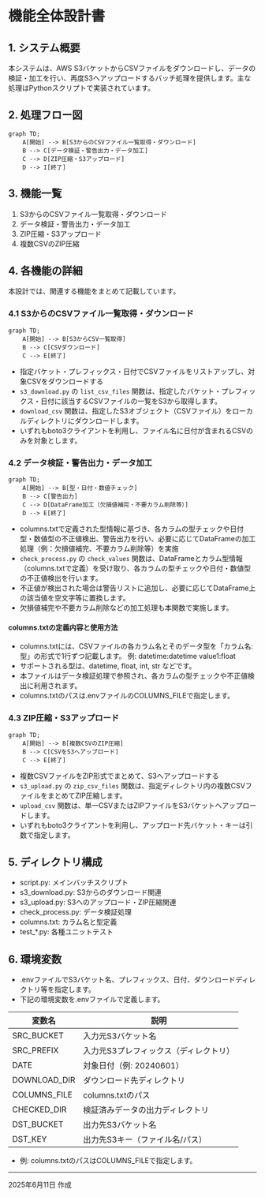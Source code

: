 # 機能全体設計書

## 1. システム概要
本システムは、AWS S3バケットからCSVファイルをダウンロードし、データの検証・加工を行い、再度S3へアップロードするバッチ処理を提供します。主な処理はPythonスクリプトで実装されています。

## 2. 処理フロー図

```mermaid
graph TD;
    A[開始] --> B[S3からのCSVファイル一覧取得・ダウンロード]
    B --> C[データ検証・警告出力・データ加工]
    C --> D[ZIP圧縮・S3アップロード]
    D --> I[終了]
```

## 3. 機能一覧
1. S3からのCSVファイル一覧取得・ダウンロード
2. データ検証・警告出力・データ加工
3. ZIP圧縮・S3アップロード
4. 複数CSVのZIP圧縮

## 4. 各機能の詳細

本設計では、関連する機能をまとめて記載しています。

### 4.1 S3からのCSVファイル一覧取得・ダウンロード
```mermaid
graph TD;
    A[開始] --> B[S3からCSV一覧取得]
    B --> C[CSVダウンロード]
    C --> E[終了]
```
- 指定バケット・プレフィックス・日付でCSVファイルをリストアップし、対象CSVをダウンロードする
- `s3_download.py` の `list_csv_files` 関数は、指定したバケット・プレフィックス・日付に該当するCSVファイルの一覧をS3から取得します。
- `download_csv` 関数は、指定したS3オブジェクト（CSVファイル）をローカルディレクトリにダウンロードします。
- いずれもboto3クライアントを利用し、ファイル名に日付が含まれるCSVのみを対象とします。

### 4.2 データ検証・警告出力・データ加工
```mermaid
graph TD;
    A[開始] --> B[型・日付・数値チェック]
    B --> C[警告出力]
    C --> D[DataFrame加工（欠損値補完・不要カラム削除等）]
    D --> E[終了]
```
- columns.txtで定義された型情報に基づき、各カラムの型チェックや日付型・数値型の不正値検出、警告出力を行い、必要に応じてDataFrameの加工処理（例：欠損値補完、不要カラム削除等）を実施
- `check_process.py` の `check_values` 関数は、DataFrameとカラム型情報（columns.txtで定義）を受け取り、各カラムの型チェックや日付・数値型の不正値検出を行います。
- 不正値が検出された場合は警告リストに追加し、必要に応じてDataFrame上の該当値を空文字等に置換します。
- 欠損値補完や不要カラム削除などの加工処理も本関数で実施します。

#### columns.txtの定義内容と使用方法
- columns.txtには、CSVファイルの各カラム名とそのデータ型を「カラム名:型」の形式で1行ずつ記載します。
  例:
    datetime:datetime
    value1:float
- サポートされる型は、datetime, float, int, str などです。
- 本ファイルはデータ検証処理で参照され、各カラムの型チェックや不正値検出に利用されます。
- columns.txtのパスは.envファイルのCOLUMNS_FILEで指定します。

### 4.3 ZIP圧縮・S3アップロード
```mermaid
graph TD;
    A[開始] --> B[複数CSVのZIP圧縮]
    B --> C[CSVをS3へアップロード]
    C --> E[終了]
```
- 複数CSVファイルをZIP形式でまとめて、S3へアップロードする
- `s3_upload.py` の `zip_csv_files` 関数は、指定ディレクトリ内の複数CSVファイルをまとめてZIP圧縮します。
- `upload_csv` 関数は、単一CSVまたはZIPファイルをS3バケットへアップロードします。
- いずれもboto3クライアントを利用し、アップロード先バケット・キーは引数で指定します。

## 5. ディレクトリ構成
- script.py: メインバッチスクリプト
- s3_download.py: S3からのダウンロード関連
- s3_upload.py: S3へのアップロード・ZIP圧縮関連
- check_process.py: データ検証処理
- columns.txt: カラム名と型定義
- test_*.py: 各種ユニットテスト

## 6. 環境変数
- .envファイルでS3バケット名、プレフィックス、日付、ダウンロードディレクトリ等を指定します。
- 下記の環境変数を.envファイルで定義します。

| 変数名         | 説明                                 |
|----------------|--------------------------------------|
| SRC_BUCKET     | 入力元S3バケット名                   |
| SRC_PREFIX     | 入力元S3プレフィックス（ディレクトリ）|
| DATE           | 対象日付（例: 20240601）             |
| DOWNLOAD_DIR   | ダウンロード先ディレクトリ           |
| COLUMNS_FILE   | columns.txtのパス                    |
| CHECKED_DIR    | 検証済みデータの出力ディレクトリ     |
| DST_BUCKET     | 出力先S3バケット名                   |
| DST_KEY        | 出力先S3キー（ファイル名/パス）      |

- 例: columns.txtのパスはCOLUMNS_FILEで指定します。

---
2025年6月11日 作成
